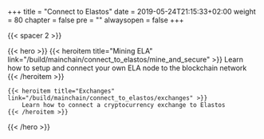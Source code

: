 +++
title = "Connect to Elastos"
date = 2019-05-24T21:15:33+02:00
weight = 80
chapter = false
pre = ""
alwaysopen = false
+++ 

{{< spacer 2 >}}

{{< hero >}}
    {{< heroitem title="Mining ELA" link="/build/mainchain/connect_to_elastos/mine_and_secure" >}}
        Learn how to setup and connect your own ELA node to the blockchain network
    {{< /heroitem >}}

    {{< heroitem title="Exchanges" link="/build/mainchain/connect_to_elastos/exchanges" >}}
        Learn how to connect a cryptocurrency exchange to Elastos
    {{< /heroitem >}}
{{< /hero >}}
